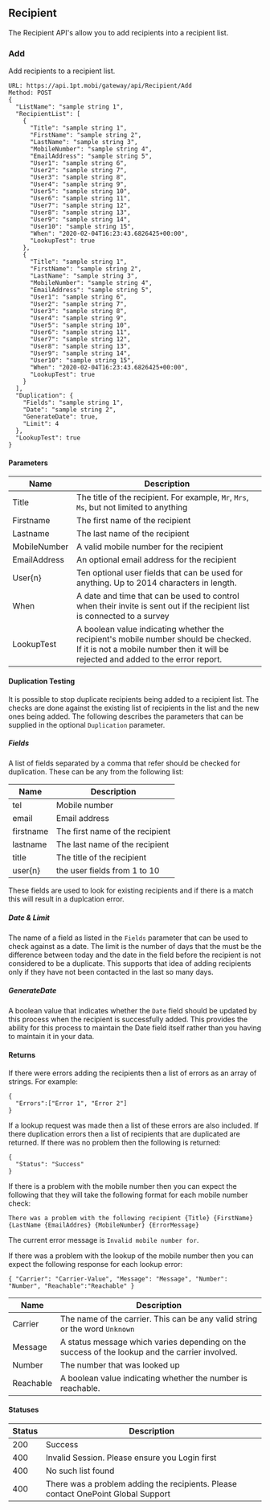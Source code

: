 ## Recipient
The Recipient API's allow you to add recipients into a recipient list.

### Add
Add recipients to a recipient list.
```
URL: https://api.1pt.mobi/gateway/api/Recipient/Add
Method: POST
{
  "ListName": "sample string 1",
  "RecipientList": [
    {
      "Title": "sample string 1",
      "FirstName": "sample string 2",
      "LastName": "sample string 3",
      "MobileNumber": "sample string 4",
      "EmailAddress": "sample string 5",
      "User1": "sample string 6",
      "User2": "sample string 7",
      "User3": "sample string 8",
      "User4": "sample string 9",
      "User5": "sample string 10",
      "User6": "sample string 11",
      "User7": "sample string 12",
      "User8": "sample string 13",
      "User9": "sample string 14",
      "User10": "sample string 15",
      "When": "2020-02-04T16:23:43.6826425+00:00",
      "LookupTest": true
    },
    {
      "Title": "sample string 1",
      "FirstName": "sample string 2",
      "LastName": "sample string 3",
      "MobileNumber": "sample string 4",
      "EmailAddress": "sample string 5",
      "User1": "sample string 6",
      "User2": "sample string 7",
      "User3": "sample string 8",
      "User4": "sample string 9",
      "User5": "sample string 10",
      "User6": "sample string 11",
      "User7": "sample string 12",
      "User8": "sample string 13",
      "User9": "sample string 14",
      "User10": "sample string 15",
      "When": "2020-02-04T16:23:43.6826425+00:00",
      "LookupTest": true
    }
  ],
  "Duplication": {
    "Fields": "sample string 1",
    "Date": "sample string 2",
    "GenerateDate": true,
    "Limit": 4
  },
  "LookupTest": true
}
```
#### Parameters

Name | Description
---- | -----------
Title | The title of the recipient. For example, `Mr`, `Mrs`, `Ms`, but not limited to anything
Firstname | The first name of the recipient
Lastname | The last name of the recipient 
MobileNumber | A valid mobile number for the recipient
EmailAddress | An optional email address for the recipient
User{n} | Ten optional user fields that can be used for anything. Up to 2014 characters in length.
When | A date and time that can be used to control when their invite is sent out if the recipient list is connected to a survey
LookupTest | A boolean value indicating whether the recipient's mobile number should be checked. If it is not a mobile number then it will be rejected and added to the error report.


#### Duplication Testing
It is possible to stop duplicate recipients being added to a recipient list. The checks are done against the existing
list of recipients in the list and the new ones being added. The following describes the parameters that can be
supplied in the optional `Duplication` parameter.

##### Fields
A list of fields separated by a comma that refer should be checked for duplication. These can be any from the following list:

Name | Description
---- | -----------
tel | Mobile number
email | Email address
firstname | The first name of the recipient
lastname | The last name of the recipient
title | The title of the recipient
user{n} | the user fields from 1 to 10

These fields are used to look for existing recipients and if there is a match this will result in a duplcation error.

##### Date & Limit
The name of a field as listed in the `Fields` parameter that can be used to check against as a date.
The limit is the number of days that the must be the difference between today and the date in the field before the recipient is not considered to be a duplicate.
This supports that idea of adding recipients only if they have not been contacted in the last so many days.

##### GenerateDate
A boolean value that indicates whether the `Date` field should be updated by this process when the recipient is successfully added.
This provides the ability for this process to maintain the Date field itself rather than you having to maintain it
in your data.


#### Returns
If there were errors adding the recipients then a list of errors as an array of strings. For example:
```
{
  "Errors":["Error 1", "Error 2"]
}
```
If a lookup request was made then a list of these errors are also included.
If there duplication errors then a list of recipients that are duplicated are returned.
If there was no problem then the following is returned:
```
{
  "Status": "Success"
}
```
If there is a problem with the mobile number then you can expect the following that they will take the following format for each mobile number check:
```
There was a problem with the following recipient {Title} {FirstName} {LastName {EmailAddres} {MobileNumber} {ErrorMessage}
```
The current error message is `Invalid mobile number for`.


If there was a problem with the lookup of the mobile number then you can expect the following response for each lookup error:
```
{ "Carrier": "Carrier-Value", "Message": "Message", "Number": "Number", "Reachable":"Reachable" }
```

Name | Description
---- | -----------
Carrier | The name of the carrier. This can be any valid string or the word `Unknown`
Message | A status message which varies depending on the success of the lookup and the carrier involved.
Number | The number that was looked up
Reachable | A boolean value indicating whether the number is reachable.

#### Statuses

Status | Description
------ | -----------
200 | Success
400 | Invalid Session. Please ensure you Login first
400 | No such list found
400 | There was a problem adding the recipients. Please contact OnePoint Global Support
